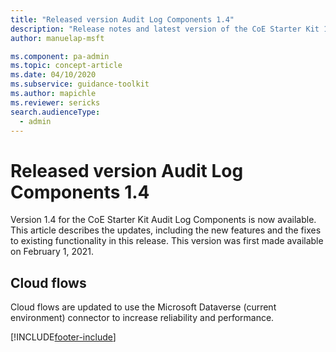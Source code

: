 ```yaml
---
title: "Released version Audit Log Components 1.4"
description: "Release notes and latest version of the CoE Starter Kit 1.4."
author: manuelap-msft

ms.component: pa-admin
ms.topic: concept-article
ms.date: 04/10/2020
ms.subservice: guidance-toolkit
ms.author: mapichle
ms.reviewer: sericks
search.audienceType: 
  - admin
---
```


# Released version Audit Log Components 1.4

Version 1.4 for the CoE Starter Kit Audit Log Components is now available. This article describes the updates, including the new features and the fixes to existing functionality in this release. This version was first made available on February 1, 2021.

## Cloud flows

Cloud flows are updated to use the Microsoft Dataverse (current environment) connector to increase reliability and performance.

[!INCLUDE[footer-include](../../../includes/footer-banner.md)]
